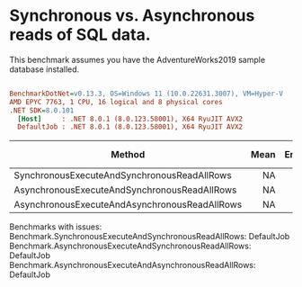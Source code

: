 # Synchronous vs. Asynchronous reads of SQL data.
This benchmark assumes you have the AdventureWorks2019 sample database installed.


``` ini

BenchmarkDotNet=v0.13.3, OS=Windows 11 (10.0.22631.3007), VM=Hyper-V
AMD EPYC 7763, 1 CPU, 16 logical and 8 physical cores
.NET SDK=8.0.101
  [Host]     : .NET 8.0.1 (8.0.123.58001), X64 RyuJIT AVX2
  DefaultJob : .NET 8.0.1 (8.0.123.58001), X64 RyuJIT AVX2


```
|                                        Method | Mean | Error | Ratio | RatioSD | Alloc Ratio |
|---------------------------------------------- |-----:|------:|------:|--------:|------------:|
|   SynchronousExecuteAndSynchronousReadAllRows |   NA |    NA |     ? |       ? |           ? |
|  AsynchronousExecuteAndSynchronousReadAllRows |   NA |    NA |     ? |       ? |           ? |
| AsynchronousExecuteAndAsynchronousReadAllRows |   NA |    NA |     ? |       ? |           ? |

Benchmarks with issues:
  Benchmark.SynchronousExecuteAndSynchronousReadAllRows: DefaultJob
  Benchmark.AsynchronousExecuteAndSynchronousReadAllRows: DefaultJob
  Benchmark.AsynchronousExecuteAndAsynchronousReadAllRows: DefaultJob
